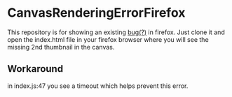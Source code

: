 # CanvasRenderingErrorFirefox

This repository is for showing an existing [bug(?)](https://bugzilla.mozilla.org/show_bug.cgi?id=1673635) in firefox. Just clone it and open the index.html file in your firefox browser where you will see the missing 2nd thumbnail in the canvas.

## Workaround
in index.js:47 you see a timeout which helps prevent this error.
